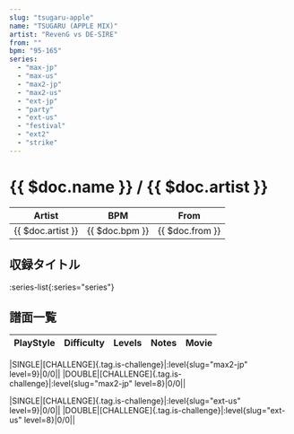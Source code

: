 ```yaml
---
slug: "tsugaru-apple"
name: "TSUGARU (APPLE MIX)"
artist: "RevenG vs DE-SIRE"
from: ""
bpm: "95-165"
series:
  - "max-jp"
  - "max-us"
  - "max2-jp"
  - "max2-us"
  - "ext-jp"
  - "party"
  - "ext-us"
  - "festival"
  - "ext2"
  - "strike"
---
```


# {{ $doc.name }} / {{ $doc.artist }}

|Artist|BPM|From|
|------|---|----|
|{{ $doc.artist }}|{{ $doc.bpm }}|{{ $doc.from }}|

## 収録タイトル

:series-list{:series="series"}

## 譜面一覧

|PlayStyle|Difficulty|Levels|Notes|Movie|
|---------|----------|------|-----|-----|
<!-- max2-jp -->
|SINGLE|[CHALLENGE]{.tag.is-challenge}|:level{slug="max2-jp" level=9}|0/0||
|DOUBLE|[CHALLENGE]{.tag.is-challenge}|:level{slug="max2-jp" level=8}|0/0||
<!-- ext-us -->
|SINGLE|[CHALLENGE]{.tag.is-challenge}|:level{slug="ext-us" level=9}|0/0||
|DOUBLE|[CHALLENGE]{.tag.is-challenge}|:level{slug="ext-us" level=8}|0/0||
